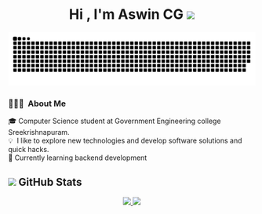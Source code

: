 <h1 align="center"><b>Hi , I'm Aswin CG </b><img src="https://media.giphy.com/media/hvRJCLFzcasrR4ia7z/giphy.gif" width="35"></h1>

<!--- snake -->
<div align="center">
  <img  src="https://github.com/1999AZZAR/1999AZZAR/blob/main/resources/img/grid-snake.svg"
       alt="snake" /></a>
</div>   

### 👨🏻‍💻 &nbsp;About Me

🎓 Computer Science student at Government Engineering college Sreekrishnapuram.\
💡 &nbsp;I like to explore new technologies and develop software solutions and quick hacks.\
🌱 Currently learning backend development
                                                                                                                         
##  <img src="https://media.giphy.com/media/iY8CRBdQXODJSCERIr/giphy.gif" width="35"/>&nbsp;GitHub Stats

<p align="center">
<a href="https://github.com/AVS1508">
  <img height="180em" src="https://github-readme-stats-eight-theta.vercel.app/api?username=cgaswin&show_icons=true&theme=algolia&include_all_commits=true&count_private=true"/>
  <img height="180em" src="https://github-readme-stats-eight-theta.vercel.app/api/top-langs/?username=cgaswin&layout=compact&langs_count=8&theme=algolia"/>
</a>
</p>


